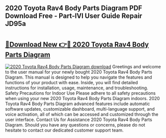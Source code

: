 ## 2020 Toyota Rav4 Body Parts Diagram PDF Download Free - Part-lVl User Guide Repair JD95a

# <h2><a href="http://dfs5vv.blite.top/?on=2020+Toyota+Rav4+Body+Parts+Diagram">🔗Download New 👉🔴 2020 Toyota Rav4 Body Parts Diagram</a></h2>

[![2020 Toyota Rav4 Body Parts Diagram download](https://i.imgur.com/lujVjoI.png)](http://dfs5vv.blite.top/?on=2020+Toyota+Rav4+Body+Parts+Diagram)
Greetings and welcome to the user manual for your newly bought 2020 Toyota Rav4 Body Parts Diagram. This manual is designed to help you navigate the features and functions of your product with ease. Inside, you will find detailed instructions for installation, usage, maintenance, and troubleshooting. Safety Precautions for Indoor Use Please adhere to all safety precautions when using your new 2020 Toyota Rav4 Body Parts Diagram indoors. 2020 Toyota Rav4 Body Parts Diagram advanced features include automatic software updates, customizable dashboard, multi-language support, and voice activation, all of which can be accessed and customized through the user interface. Contact Us for Assistance 2020 Toyota Rav4 Body Parts Diagram. Should you have any questions or concerns, please do not hesitate to contact our dedicated customer support team.
